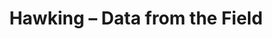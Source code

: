 ---
title: Hawking – Data from the Field
builder: true
type: coming-soon

# Content section
sections:
  - headerSection
  - servicesSection
  - subscribeSection
  - contactSection
  - mapSection

# Background effect
hawkingEffect: 
  enable: true
  ### Use C++ Hex colors for this effects. Recommended free program ColorMania.
  backgroundColor: 0x191919
  color: 0x4a4a4a
  color2: 0x3F51B5

---